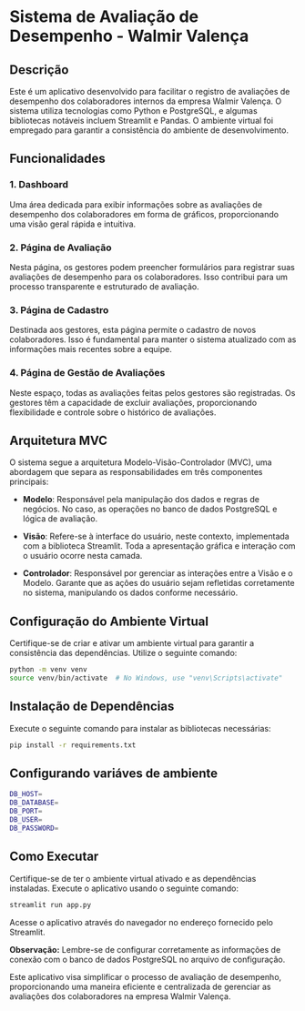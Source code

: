 # Sistema de Avaliação de Desempenho - Walmir Valença

## Descrição
Este é um aplicativo desenvolvido para facilitar o registro de avaliações de desempenho dos colaboradores internos da empresa Walmir Valença. O sistema utiliza tecnologias como Python e PostgreSQL, e algumas bibliotecas notáveis incluem Streamlit e Pandas. O ambiente virtual foi empregado para garantir a consistência do ambiente de desenvolvimento.

## Funcionalidades

### 1. Dashboard
Uma área dedicada para exibir informações sobre as avaliações de desempenho dos colaboradores em forma de gráficos, proporcionando uma visão geral rápida e intuitiva.

### 2. Página de Avaliação
Nesta página, os gestores podem preencher formulários para registrar suas avaliações de desempenho para os colaboradores. Isso contribui para um processo transparente e estruturado de avaliação.

### 3. Página de Cadastro
Destinada aos gestores, esta página permite o cadastro de novos colaboradores. Isso é fundamental para manter o sistema atualizado com as informações mais recentes sobre a equipe.

### 4. Página de Gestão de Avaliações
Neste espaço, todas as avaliações feitas pelos gestores são registradas. Os gestores têm a capacidade de excluir avaliações, proporcionando flexibilidade e controle sobre o histórico de avaliações.

## Arquitetura MVC
O sistema segue a arquitetura Modelo-Visão-Controlador (MVC), uma abordagem que separa as responsabilidades em três componentes principais:

- **Modelo**: Responsável pela manipulação dos dados e regras de negócios. No caso, as operações no banco de dados PostgreSQL e lógica de avaliação.
  
- **Visão**: Refere-se à interface do usuário, neste contexto, implementada com a biblioteca Streamlit. Toda a apresentação gráfica e interação com o usuário ocorre nesta camada.

- **Controlador**: Responsável por gerenciar as interações entre a Visão e o Modelo. Garante que as ações do usuário sejam refletidas corretamente no sistema, manipulando os dados conforme necessário.

## Configuração do Ambiente Virtual
Certifique-se de criar e ativar um ambiente virtual para garantir a consistência das dependências. Utilize o seguinte comando:

```bash
python -m venv venv
source venv/bin/activate  # No Windows, use "venv\Scripts\activate"
```

## Instalação de Dependências
Execute o seguinte comando para instalar as bibliotecas necessárias:

```bash
pip install -r requirements.txt
```

## Configurando variáves de ambiente
```bash
DB_HOST=
DB_DATABASE=
DB_PORT=
DB_USER=
DB_PASSWORD=
```

## Como Executar
Certifique-se de ter o ambiente virtual ativado e as dependências instaladas. Execute o aplicativo usando o seguinte comando:

```bash
streamlit run app.py
```

Acesse o aplicativo através do navegador no endereço fornecido pelo Streamlit.

**Observação:** Lembre-se de configurar corretamente as informações de conexão com o banco de dados PostgreSQL no arquivo de configuração.

Este aplicativo visa simplificar o processo de avaliação de desempenho, proporcionando uma maneira eficiente e centralizada de gerenciar as avaliações dos colaboradores na empresa Walmir Valença.
